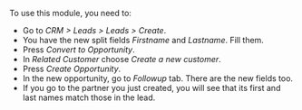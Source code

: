 To use this module, you need to:

- Go to *CRM \> Leads \> Leads \> Create*.
- You have the new split fields *Firstname* and *Lastname*. Fill them.
- Press *Convert to Opportunity*.
- In *Related Customer* choose *Create a new customer*.
- Press *Create Opportunity*.
- In the new opportunity, go to *Followup* tab. There are the new fields
  too.
- If you go to the partner you just created, you will see that its first
  and last names match those in the lead.
